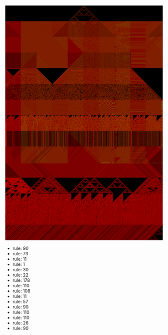 ![photo](./output.png) 
 * rule: 90
* rule: 73
* rule: 11
* rule: 1
* rule: 30
* rule: 22
* rule: 178
* rule: 110
* rule: 108
* rule: 11
* rule: 57
* rule: 90
* rule: 110
* rule: 110
* rule: 26
* rule: 90
